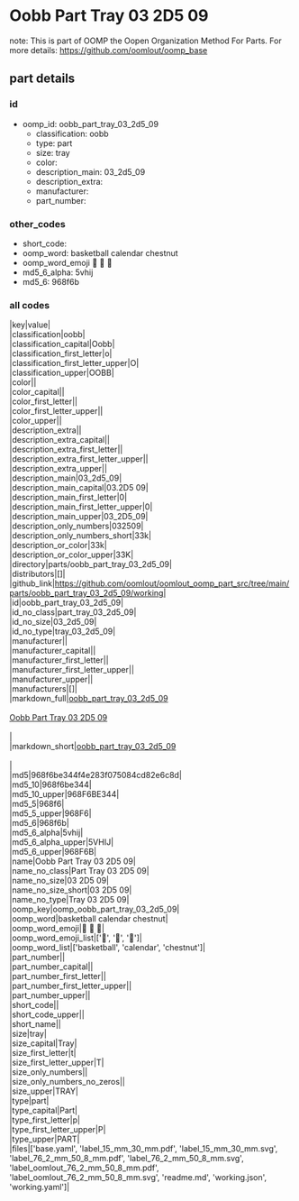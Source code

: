 # Oobb Part Tray 03 2D5 09  

note: This is part of OOMP the Oopen Organization Method For Parts. For more details: https://github.com/oomlout/oomp_base

##  part details





### id
* oomp_id: oobb_part_tray_03_2d5_09
  * classification: oobb
  * type: part
  * size: tray
  * color: 
  * description_main: 03_2d5_09
  * description_extra: 
  * manufacturer: 
  * part_number: 

### other_codes
* short_code: 
* oomp_word: basketball calendar chestnut
* oomp_word_emoji :basketball: :calendar: :chestnut:
* md5_6_alpha: 5vhij
* md5_6: 968f6b

### all codes 
|key|value|  
|classification|oobb|  
|classification_capital|Oobb|  
|classification_first_letter|o|  
|classification_first_letter_upper|O|  
|classification_upper|OOBB|  
|color||  
|color_capital||  
|color_first_letter||  
|color_first_letter_upper||  
|color_upper||  
|description_extra||  
|description_extra_capital||  
|description_extra_first_letter||  
|description_extra_first_letter_upper||  
|description_extra_upper||  
|description_main|03_2d5_09|  
|description_main_capital|03.2D5 09|  
|description_main_first_letter|0|  
|description_main_first_letter_upper|0|  
|description_main_upper|03_2D5_09|  
|description_only_numbers|032509|  
|description_only_numbers_short|33k|  
|description_or_color|33k|  
|description_or_color_upper|33K|  
|directory|parts/oobb_part_tray_03_2d5_09|  
|distributors|[]|  
|github_link|https://github.com/oomlout/oomlout_oomp_part_src/tree/main/parts/oobb_part_tray_03_2d5_09/working|  
|id|oobb_part_tray_03_2d5_09|  
|id_no_class|part_tray_03_2d5_09|  
|id_no_size|03_2d5_09|  
|id_no_type|tray_03_2d5_09|  
|manufacturer||  
|manufacturer_capital||  
|manufacturer_first_letter||  
|manufacturer_first_letter_upper||  
|manufacturer_upper||  
|manufacturers|[]|  
|markdown_full|[oobb_part_tray_03_2d5_09](https://github.com/oomlout/oomlout_oomp_part_src/tree/main/parts/oobb_part_tray_03_2d5_09/working)<br>[](https://github.com/oomlout/oomlout_oomp_part_src/tree/main/parts/oobb_part_tray_03_2d5_09/working)<br>[Oobb Part Tray 03 2D5 09](https://github.com/oomlout/oomlout_oomp_part_src/tree/main/parts/oobb_part_tray_03_2d5_09/working)<br><br>|  
|markdown_short|[oobb_part_tray_03_2d5_09](https://github.com/oomlout/oomlout_oomp_part_src/tree/main/parts/oobb_part_tray_03_2d5_09/working)<br><br>|  
|md5|968f6be344f4e283f075084cd82e6c8d|  
|md5_10|968f6be344|  
|md5_10_upper|968F6BE344|  
|md5_5|968f6|  
|md5_5_upper|968F6|  
|md5_6|968f6b|  
|md5_6_alpha|5vhij|  
|md5_6_alpha_upper|5VHIJ|  
|md5_6_upper|968F6B|  
|name|Oobb Part Tray 03 2D5 09|  
|name_no_class|Part Tray 03 2D5 09|  
|name_no_size|03 2D5 09|  
|name_no_size_short|03 2D5 09|  
|name_no_type|Tray 03 2D5 09|  
|oomp_key|oomp_oobb_part_tray_03_2d5_09|  
|oomp_word|basketball calendar chestnut|  
|oomp_word_emoji|:basketball: :calendar: :chestnut:|  
|oomp_word_emoji_list|[':basketball:', ':calendar:', ':chestnut:']|  
|oomp_word_list|['basketball', 'calendar', 'chestnut']|  
|part_number||  
|part_number_capital||  
|part_number_first_letter||  
|part_number_first_letter_upper||  
|part_number_upper||  
|short_code||  
|short_code_upper||  
|short_name||  
|size|tray|  
|size_capital|Tray|  
|size_first_letter|t|  
|size_first_letter_upper|T|  
|size_only_numbers||  
|size_only_numbers_no_zeros||  
|size_upper|TRAY|  
|type|part|  
|type_capital|Part|  
|type_first_letter|p|  
|type_first_letter_upper|P|  
|type_upper|PART|  
|files|['base.yaml', 'label_15_mm_30_mm.pdf', 'label_15_mm_30_mm.svg', 'label_76_2_mm_50_8_mm.pdf', 'label_76_2_mm_50_8_mm.svg', 'label_oomlout_76_2_mm_50_8_mm.pdf', 'label_oomlout_76_2_mm_50_8_mm.svg', 'readme.md', 'working.json', 'working.yaml']|  
